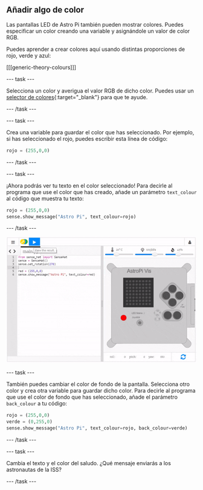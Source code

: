 ## Añadir algo de color

Las pantallas LED de Astro Pi también pueden mostrar colores. Puedes especificar un color creando una variable y asignándole un valor de color RGB.

Puedes aprender a crear colores aquí usando distintas proporciones de rojo, verde y azul:

[[[generic-theory-colours]]]

--- task ---

Selecciona un color y averigua el valor RGB de dicho color. Puedes usar un [selector de colores](https://www.w3schools.com/colors/colors_rgb.asp){:target="_blank"} para que te ayude.

--- /task ---

--- task ---

Crea una variable para guardar el color que has seleccionado. Por ejemplo, si has seleccionado el rojo, puedes escribir esta línea de código:

```python
rojo = (255,0,0)
```

--- /task ---

--- task ---

¡Ahora podrás ver tu texto en el color seleccionado! Para decirle al programa que use el color que has creado, añade un parámetro `text_colour` al código que muestra tu texto:

```python
rojo = (255,0,0)
sense.show_message("Astro Pi", text_colour=rojo)
```

--- /task ---

![mostrar el mensaje en color](images/show-message-color.gif)

--- task ---

También puedes cambiar el color de fondo de la pantalla. Selecciona otro color y crea otra variable para guardar dicho color. Para decirle al programa que use el color de fondo que has seleccionado, añade el parámetro `back_colour` a tu código:

```python
rojo = (255,0,0)
verde = (0,255,0)
sense.show_message("Astro Pi", text_colour=rojo, back_colour=verde)
```

--- /task ---

--- task ---

Cambia el texto y el color del saludo. ¿Qué mensaje enviarás a los astronautas de la ISS?

--- /task ---